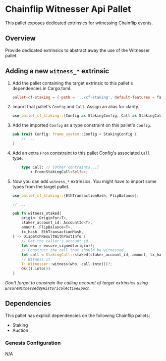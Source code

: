 # Chainflip Witnesser Api Pallet

This pallet exposes dedicated extrinsics for witnessing Chainflip events.

## Overview

Provide dedicated extrinsics to abstract away the use of the Witnesser pallet.

## Adding a new `witness_*` extrinsic

1. Add the pallet containing the target extrinsic to this pallet's dependencies in Cargo.toml.

    ```toml
    pallet-cf-staking = { path = '../cf-staking', default-features = false }
    ```

1. Import that pallet's `Config` and `Call`. Assign an alias for clarity.

    ```rust
    use pallet_cf_staking::{Config as StakingConfig, Call as StakingCall};
    ```

1. Add the imported `Config` as a type constraint on this pallet's `Config`.

    ```rust
    pub trait Config: frame_system::Config + StakingConfig {
        // ...
    }
    ```

1. Add an extra `From` contstraint to this pallet Config's associated `Call` type.

    ```rust
        type Call: // [Other contraints...]
            + From<StakingCall<Self>>;
    ```

1. Now you can add `witness_*` extrinsics. You might have to import some types from the target pallet.

    ```rust
    use pallet_cf_staking::{EthTransactionHash, FlipBalance};

    // ...

    pub fn witness_staked(
        origin: OriginFor<T>,
        staker_account_id: AccountId<T>,
        amount: FlipBalance<T>,
        tx_hash: EthTransactionHash,
    ) -> DispatchResultWithPostInfo {
        // Get the caller's account_id.
        let who = ensure_signed(origin)?;
        // Construct the call that should be witnessed.
        let call = StakingCall::staked(staker_account_id, amount, tx_hash);
        // Witness it.
        T::Witnesser::witness(who, call.into())?;
        Ok(().into())
    }
    ```

*Don't forget to constrain the calling account of target extrinsics using `EnsureWitnessedByHistoricalActiveEpoch`.*

## Dependencies

This pallet has explicit dependencies on the following Chainflip pallets:

- Staking
- Auction

### Genesis Configuration

N/A

